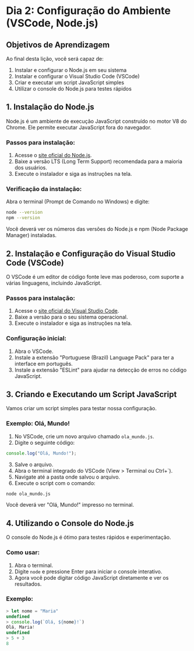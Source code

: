 # Dia 2: Configuração do Ambiente (VSCode, Node.js)

## Objetivos de Aprendizagem
Ao final desta lição, você será capaz de:
1. Instalar e configurar o Node.js em seu sistema
2. Instalar e configurar o Visual Studio Code (VSCode)
3. Criar e executar um script JavaScript simples
4. Utilizar o console do Node.js para testes rápidos

## 1. Instalação do Node.js

Node.js é um ambiente de execução JavaScript construído no motor V8 do Chrome. Ele permite executar JavaScript fora do navegador.

### Passos para instalação:

1. Acesse o [site oficial do Node.js](https://nodejs.org/pt-br/).
2. Baixe a versão LTS (Long Term Support) recomendada para a maioria dos usuários.
3. Execute o instalador e siga as instruções na tela.

### Verificação da instalação:

Abra o terminal (Prompt de Comando no Windows) e digite:

```bash
node --version
npm --version
```

Você deverá ver os números das versões do Node.js e npm (Node Package Manager) instaladas.

## 2. Instalação e Configuração do Visual Studio Code (VSCode)

O VSCode é um editor de código fonte leve mas poderoso, com suporte a várias linguagens, incluindo JavaScript.

### Passos para instalação:

1. Acesse o [site oficial do Visual Studio Code](https://code.visualstudio.com/).
2. Baixe a versão para o seu sistema operacional.
3. Execute o instalador e siga as instruções na tela.

### Configuração inicial:

1. Abra o VSCode.
2. Instale a extensão "Portuguese (Brazil) Language Pack" para ter a interface em português.
3. Instale a extensão "ESLint" para ajudar na detecção de erros no código JavaScript.

## 3. Criando e Executando um Script JavaScript

Vamos criar um script simples para testar nossa configuração.

### Exemplo: Olá, Mundo!

1. No VSCode, crie um novo arquivo chamado `ola_mundo.js`.
2. Digite o seguinte código:

```javascript
console.log("Olá, Mundo!");
```

3. Salve o arquivo.
4. Abra o terminal integrado do VSCode (View > Terminal ou Ctrl+`).
5. Navigate até a pasta onde salvou o arquivo.
6. Execute o script com o comando:

```bash
node ola_mundo.js
```

Você deverá ver "Olá, Mundo!" impresso no terminal.

## 4. Utilizando o Console do Node.js

O console do Node.js é ótimo para testes rápidos e experimentação.

### Como usar:

1. Abra o terminal.
2. Digite `node` e pressione Enter para iniciar o console interativo.
3. Agora você pode digitar código JavaScript diretamente e ver os resultados.

### Exemplo:

```javascript
> let nome = "Maria"
undefined
> console.log(`Olá, ${nome}!`)
Olá, Maria!
undefined
> 5 + 3
8
```
